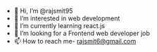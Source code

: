 - 👋 Hi, I’m @rajsmit95
- 👀 I’m interested in web development
- 🌱 I’m currently learning react.js
- 💞️ I’m looking for a Frontend web developer job
- 📫 How to reach me- rajsmit6@gmail.com

<!---
rajsmit95/rajsmit95 is a ✨ special ✨ repository because its `README.md` (this file) appears on your GitHub profile.
You can click the Preview link to take a look at your changes.
--->
